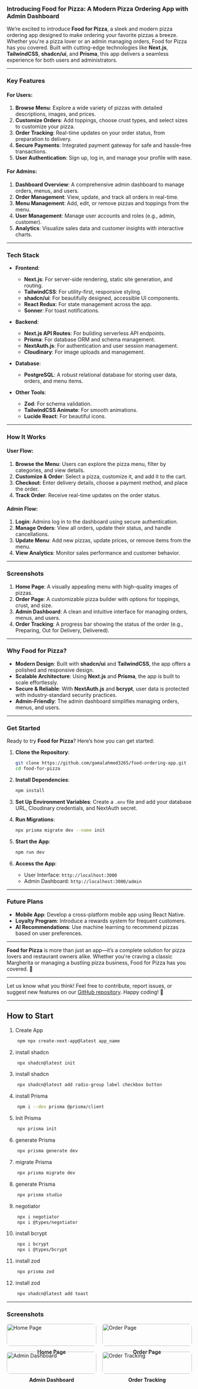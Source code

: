 ### **Introducing Food for Pizza: A Modern Pizza Ordering App with Admin Dashboard**

We’re excited to introduce **Food for Pizza**, a sleek and modern pizza ordering app designed to make ordering your favorite pizzas a breeze. Whether you're a pizza lover or an admin managing orders, Food for Pizza has you covered. Built with cutting-edge technologies like **Next.js**, **TailwindCSS**, **shadcn/ui**, and **Prisma**, this app delivers a seamless experience for both users and administrators.

---

### **Key Features**

#### **For Users:**

1. **Browse Menu**: Explore a wide variety of pizzas with detailed descriptions, images, and prices.
2. **Customize Orders**: Add toppings, choose crust types, and select sizes to customize your pizza.
3. **Order Tracking**: Real-time updates on your order status, from preparation to delivery.
4. **Secure Payments**: Integrated payment gateway for safe and hassle-free transactions.
5. **User Authentication**: Sign up, log in, and manage your profile with ease.

#### **For Admins:**

1. **Dashboard Overview**: A comprehensive admin dashboard to manage orders, menus, and users.
2. **Order Management**: View, update, and track all orders in real-time.
3. **Menu Management**: Add, edit, or remove pizzas and toppings from the menu.
4. **User Management**: Manage user accounts and roles (e.g., admin, customer).
5. **Analytics**: Visualize sales data and customer insights with interactive charts.

---

### **Tech Stack**

- **Frontend**:

  - **Next.js**: For server-side rendering, static site generation, and routing.
  - **TailwindCSS**: For utility-first, responsive styling.
  - **shadcn/ui**: For beautifully designed, accessible UI components.
  - **React Redux**: For state management across the app.
  - **Sonner**: For toast notifications.

- **Backend**:

  - **Next.js API Routes**: For building serverless API endpoints.
  - **Prisma**: For database ORM and schema management.
  - **NextAuth.js**: For authentication and user session management.
  - **Cloudinary**: For image uploads and management.

- **Database**:

  - **PostgreSQL**: A robust relational database for storing user data, orders, and menu items.

- **Other Tools**:
  - **Zod**: For schema validation.
  - **TailwindCSS Animate**: For smooth animations.
  - **Lucide React**: For beautiful icons.

---

### **How It Works**

#### **User Flow:**

1. **Browse the Menu**: Users can explore the pizza menu, filter by categories, and view details.
2. **Customize & Order**: Select a pizza, customize it, and add it to the cart.
3. **Checkout**: Enter delivery details, choose a payment method, and place the order.
4. **Track Order**: Receive real-time updates on the order status.

#### **Admin Flow:**

1. **Login**: Admins log in to the dashboard using secure authentication.
2. **Manage Orders**: View all orders, update their status, and handle cancellations.
3. **Update Menu**: Add new pizzas, update prices, or remove items from the menu.
4. **View Analytics**: Monitor sales performance and customer behavior.

---

### **Screenshots**

1. **Home Page**: A visually appealing menu with high-quality images of pizzas.
2. **Order Page**: A customizable pizza builder with options for toppings, crust, and size.
3. **Admin Dashboard**: A clean and intuitive interface for managing orders, menus, and users.
4. **Order Tracking**: A progress bar showing the status of the order (e.g., Preparing, Out for Delivery, Delivered).

---

### **Why Food for Pizza?**

- **Modern Design**: Built with **shadcn/ui** and **TailwindCSS**, the app offers a polished and responsive design.
- **Scalable Architecture**: Using **Next.js** and **Prisma**, the app is built to scale effortlessly.
- **Secure & Reliable**: With **NextAuth.js** and **bcrypt**, user data is protected with industry-standard security practices.
- **Admin-Friendly**: The admin dashboard simplifies managing orders, menus, and users.

---

### **Get Started**

Ready to try **Food for Pizza**? Here’s how you can get started:

1. **Clone the Repository**:

   ```bash
   git clone https://github.com/gamalahmed3265/food-ordering-app.git
   cd food-for-pizza
   ```

2. **Install Dependencies**:

   ```bash
   npm install
   ```

3. **Set Up Environment Variables**:
   Create a `.env` file and add your database URL, Cloudinary credentials, and NextAuth secret.

4. **Run Migrations**:

   ```bash
   npx prisma migrate dev --name init
   ```

5. **Start the App**:

   ```bash
   npm run dev
   ```

6. **Access the App**:
   - User Interface: `http://localhost:3000`
   - Admin Dashboard: `http://localhost:3000/admin`

---

### **Future Plans**

- **Mobile App**: Develop a cross-platform mobile app using React Native.
- **Loyalty Program**: Introduce a rewards system for frequent customers.
- **AI Recommendations**: Use machine learning to recommend pizzas based on user preferences.

---

**Food for Pizza** is more than just an app—it’s a complete solution for pizza lovers and restaurant owners alike. Whether you're craving a classic Margherita or managing a bustling pizza business, Food for Pizza has you covered. 🍕

---

Let us know what you think! Feel free to contribute, report issues, or suggest new features on our [GitHub repository](#). Happy coding! 🚀

---

## How to Start

1. Create App

```bash
    npm npx create-next-app@latest app_name
```

2. install shadcn

```bash
    npx shadcn@latest init
```

3. install shadcn

```bash
    npx shadcn@latest add radio-group label checkbox button
```

4. install Prisma

```bash
    npm i --dev prisma @prisma/client
```

5. Init Prisma

```bash
    npx prisma init
```

6. generate Prisma

```bash
    npx prisma generate dev
```

7. migrate Prisma

```bash
    npx prisma migrate dev
```

8. generate Prisma

```bash
    npx prisma studio
```

9. negotiator

```bash
    npx i negotiator
    npx i @types/negotiator
```

10. install bcrypt

```bash
    npx i bcrypt
    npx i @types/bcrypt
```

11. install zod

```bash
    npx prisma zod
```

12. install zod

```bash
    npx shadcn@latest add toast
```

---

### **Screenshots**

<div style="display: grid; grid-template-columns: repeat(2, 1fr); gap: 16px;">
  <div>
    <img src="https://via.placeholder.com/400x300" alt="Home Page" style="width: 100%; border-radius: 8px;">
    <p style="text-align: center; margin-top: 8px;"><strong>Home Page</strong></p>
  </div>
  <div>
    <img src="https://via.placeholder.com/400x300" alt="Order Page" style="width: 100%; border-radius: 8px;">
    <p style="text-align: center; margin-top: 8px;"><strong>Order Page</strong></p>
  </div>
  <div>
    <img src="https://via.placeholder.com/400x300" alt="Admin Dashboard" style="width: 100%; border-radius: 8px;">
    <p style="text-align: center; margin-top: 8px;"><strong>Admin Dashboard</strong></p>
  </div>
  <div>
    <img src="https://via.placeholder.com/400x300" alt="Order Tracking" style="width: 100%; border-radius: 8px;">
    <p style="text-align: center; margin-top: 8px;"><strong>Order Tracking</strong></p>
  </div>
</div>
